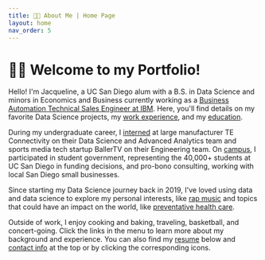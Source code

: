 ```yaml
---
title: 👋🏻 About Me | Home Page
layout: home
nav_order: 5
---
```


# 👋🏻 Welcome to my Portfolio!

Hello! I'm Jacqueline, a UC San Diego alum with a B.S. in Data Science and minors in Economics and Business currently working as a [Business Automation Technical Sales Engineer at IBM](experience). Here, you'll find details on my favorite Data Science projects, my [work experience](experience), and my [education](education). 

During my undergraduate career, I [interned](experience) at large manufacturer TE Connectivity on their Data Science and Advanced Analytics team and sports media tech startup BallerTV on their Engineering team. On [campus](education), I participated in student government, representing the 40,000+ students at UC San Diego in funding decisions, and pro-bono consulting, working with local San Diego small businesses.  

Since starting my Data Science journey back in 2019, I've loved using data and data science to explore my personal interests, like [rap music](hiphop) and topics that could have an impact on the world, like [preventative health care](twas). 

Outside of work, I enjoy cooking and baking, traveling, basketball, and concert-going. Click the links in the menu to learn more about my background and experience. You can also find my [resume](https://jacquelinekclee.github.io/jacqueline_lee_resume_2024.pdf) below and [contact info](https://www.linkedin.com/in/jacqueline-kc-lee/) at the top or by clicking the corresponding icons.

<a href="https://jacquelinekclee.github.io/jacqueline_lee_resume_2024.pdf"><img style="height: auto;" src="{{site.baseurl}}/jacqueline_lee_resume_2024.jpg" alt=""></a>